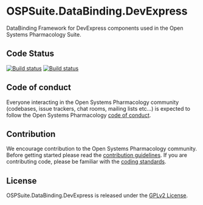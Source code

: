 # OSPSuite.DataBinding.DevExpress

DataBinding Framework for DevExpress components used in the Open Systems Pharmacology Suite.

## Code Status
[![Build status](https://img.shields.io/github/actions/workflow/status/Open-Systems-Pharmacology/OSPSuite.DataBinding.DevExpress/build-and-publish.yml?logo=nuget&label=Build%20status)](https://github.com/Open-Systems-Pharmacology/OSPSuite.DataBinding.DevExpress/actions/workflows/build-and-publish.yml)
[![Build status](https://ci.appveyor.com/api/projects/status/tlnv4qm6dhq32811/branch/master?svg=true&passingText=master%20-%20passing)](https://ci.appveyor.com/project/open-systems-pharmacology-ci/ospsuite-databinding-devexpress/branch/master)

## Code of conduct
Everyone interacting in the Open Systems Pharmacology community (codebases, issue trackers, chat rooms, mailing lists etc...) is expected to follow the Open Systems Pharmacology [code of conduct](https://github.com/Open-Systems-Pharmacology/Suite/blob/master/CODE_OF_CONDUCT.md).

## Contribution
We encourage contribution to the Open Systems Pharmacology community. Before getting started please read the [contribution guidelines](https://github.com/Open-Systems-Pharmacology/Suite/blob/master/CONTRIBUTING.md). 
If you are contributing code, please be familiar with the [coding standards](https://github.com/Open-Systems-Pharmacology/Suite/blob/master/CODING_STANDARDS.md).

## License
OSPSuite.DataBinding.DevExpress is released under the [GPLv2 License](https://github.com/Open-Systems-Pharmacology/Suite/blob/master/LICENSE).
